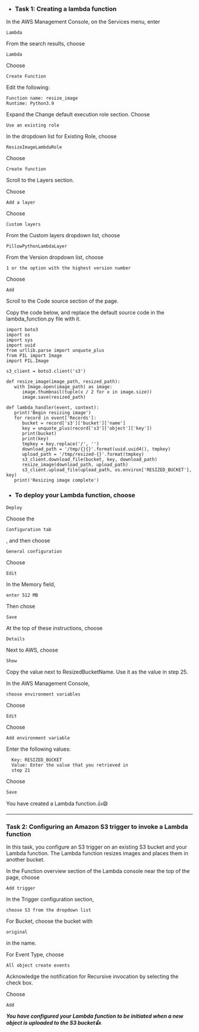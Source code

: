 - ### **Task 1: Creating a lambda function**
In the AWS Management Console, on the Services menu, enter 
``````
Lambda
``````
 From the search results, choose 
``````
Lambda
``````

Choose 
``````
Create Function
``````

Edit the following:
``````
Function name: resize_image
Runtime: Python3.9
``````

Expand the Change default execution role section. Choose 
``````
Use an existing role
``````
 In the dropdown list for Existing Role, 
choose 
``````
ResizeImageLambdaRole
``````

Choose 
``````
Create function
``````

Scroll to the Layers section.

Choose 
``````
Add a layer
``````
Choose 
``````
Custom layers
``````

From the Custom layers dropdown list, choose 
``````
PillowPythonLambdaLayer
``````

From the Version dropdown list, choose 
``````
1 or the option with the highest version number
``````

Choose 
``````
Add
``````

Scroll to the Code source section of the page.

Copy the code below, and replace the default source code in the lambda_function.py file with it.

```
import boto3
import os
import sys
import uuid
from urllib.parse import unquote_plus
from PIL import Image
import PIL.Image

s3_client = boto3.client('s3')

def resize_image(image_path, resized_path):
   with Image.open(image_path) as image:
      image.thumbnail(tuple(x / 2 for x in image.size))
      image.save(resized_path)

def lambda_handler(event, context):
   print('Begin resizing image')
   for record in event['Records']:
      bucket = record['s3']['bucket']['name']
      key = unquote_plus(record['s3']['object']['key'])
      print(bucket)
      print(key)
      tmpkey = key.replace('/', '')
      download_path = '/tmp/{}{}'.format(uuid.uuid4(), tmpkey)
      upload_path = '/tmp/resized-{}'.format(tmpkey)
      s3_client.download_file(bucket, key, download_path)
      resize_image(download_path, upload_path)
      s3_client.upload_file(upload_path, os.environ['RESIZED_BUCKET'], key)
   print('Resizing image complete')

```
- ### To deploy your Lambda function, choose 
``````
Deploy
``````

Choose the 
``````
Configuration tab
``````
, and then choose 
``````
General configuration
`````` 
Choose 
``````
Edit
``````

In the Memory field, 
``````
enter 512 MB
``````
Then chose
``````
Save
``````

At the top of these instructions, choose 
``````
Details
``````
 Next to AWS, choose 
 ``````
 Show
 ``````
  Copy the value next to ResizedBucketName. Use it as the value in step 25.

In the AWS Management Console, 
``````
choose environment variables
``````


Choose 
``````
Edit
``````


Choose 
``````
Add environment variable
``````

Enter the following values:
``````
  Key: RESIZED_BUCKET
  Value: Enter the value that you retrieved in 
  step 21
  ``````

Choose 
``````
Save
``````
You have created a Lambda function.👍😄 
___

### Task 2: Configuring an Amazon S3 trigger to invoke a Lambda function
In this task, you configure an S3 trigger on an existing S3 bucket and your Lambda function. The Lambda function resizes images and places them in another bucket.

In the Function overview section of the Lambda console near the top of the page, choose 

    Add trigger

In the Trigger configuration section, 

    choose S3 from the dropdown list

For Bucket, choose the bucket with 

    original 

in the name.

For Event Type, choose 

    All object create events

Acknowledge the notification for Recursive invocation by selecting the check box.

Choose 

    Add

***You have configured your Lambda function to be initiated when a new object is uploaded to the S3 bucket👍.***